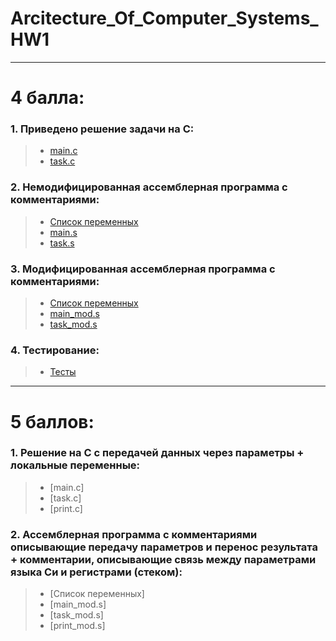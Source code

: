 # Arcitecture_Of_Computer_Systems_HW1
----
# 4 балла:
### 1. Приведено решение задачи на C: <br/>
> * [main.c](https://github.com/AlexanderExp/Arc_Of_Comp_Sys_1/blob/main/%D0%A1_code/main.c) <br/>
> * [task.c](https://github.com/AlexanderExp/Arc_Of_Comp_Sys_1/blob/main/%D0%A1_code/task.c) <br/>

### 2. Немодифицированная ассемблерная программа с комментариями: <br/>
> * [Список переменных](https://github.com/AlexanderExp/Arc_Of_Comp_Sys_1/blob/main/Assembler/%D0%9F%D0%B5%D1%80%D0%B5%D0%BC%D0%B5%D0%BD%D0%BD%D1%8B%D0%B5_%D0%B2_%D1%81%D1%82%D0%B5%D0%BA%D0%B5_%D0%BD%D0%B5%D0%BC%D0%BE%D0%B4%D0%B8%D1%84%D0%B8%D1%86%D0%B8%D1%80%D0%BE%D0%B2%D0%B0%D0%BD%D0%BD%D1%8B%D0%B9.txt)
> * [main.s](https://github.com/AlexanderExp/Arc_Of_Comp_Sys_1/blob/main/Assembler/main.s) <br/>
> * [task.s](https://github.com/AlexanderExp/Arc_Of_Comp_Sys_1/blob/main/Assembler/task.s) <br/>

### 3. Модифицированная ассемблерная программа с комментариями: <br/>
> * [Список переменных](https://github.com/AlexanderExp/Arc_Of_Comp_Sys_1/blob/main/Assembler_modified/%D0%9F%D0%B5%D1%80%D0%B5%D0%BC%D0%B5%D0%BD%D0%BD%D1%8B%D0%B5_%D0%B2_%D1%81%D1%82%D0%B5%D0%BA%D0%B5_%D0%BC%D0%BE%D0%B6%D0%B8%D1%84%D0%B8%D1%86%D0%B8%D1%80%D0%BE%D0%B2%D0%B0%D0%BD%D0%BD%D1%8B%D0%B9.txt)
> * [main_mod.s](https://github.com/AlexanderExp/Arc_Of_Comp_Sys_1/blob/main/Assembler_modified/main.s) <br/>
> * [task_mod.s](https://github.com/AlexanderExp/Arc_Of_Comp_Sys_1/blob/main/Assembler_modified/task.s) <br/>

### 4. Тестирование:
> * [Тесты](https://github.com/AlexanderExp/Arc_Of_Comp_Sys_1/blob/main/test.md)
---- 
# 5 баллов:
### 1. Решение на C с передачей данных через параметры + локальные переменные: <br/>
> * [main.c] <br/>
> * [task.c] <br/>
> * [print.c] <br/>

### 2. Ассемблерная программа с комментариями описывающие передачу параметров и перенос результата +  комментарии, описывающие связь между параметрами языка Си и регистрами (стеком): <br/>
> * [Список переменных]
> * [main_mod.s]<br/>
> * [task_mod.s]<br/>
> * [print_mod.s] <br/>
